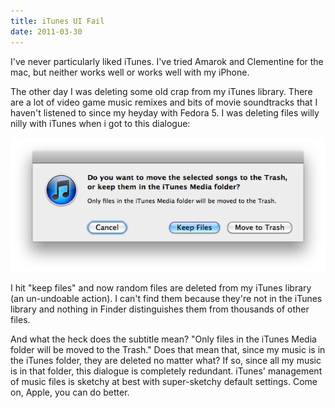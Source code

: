 ```yaml
---
title: iTunes UI Fail
date: 2011-03-30
---
```



I've never particularly liked iTunes. I've tried Amarok and Clementine for the mac, but neither works well or works well with my iPhone.

The other day I was deleting some old crap from my iTunes library. There are a lot of video game music remixes and bits of movie soundtracks that I haven't listened to since my heyday with Fedora 5. I was deleting files willy nilly with iTunes when i got to this dialogue:

![](8EFCFD7D5E9D476693143FBD53443944.png)

I hit "keep files" and now random files are deleted from my iTunes library (an un-undoable action). I can't find them because they're not in the iTunes library and nothing in Finder distinguishes them from thousands of other files.

And what the heck does the subtitle mean? "Only files in the iTunes Media folder will be moved to the Trash." Does that mean that, since my music is in the iTunes folder, they are deleted no matter what? If so, since all my music is in that folder, this dialogue is completely redundant. iTunes' management of music files is sketchy at best with super-sketchy default settings. Come on, Apple, you can do better.


  